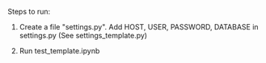 Steps to run:

1) Create a file "settings.py". Add HOST, USER, PASSWORD, DATABASE in settings.py (See settings_template.py)

2) Run test_template.ipynb